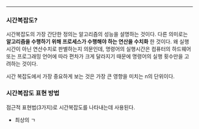
---

### 시간복잡도?

시간복잡도의 가장 간단한 정의는 알고리즘의 성능을 설명하는 것이다.
다른 의미로는 **알고리즘을 수행하기 위해 프로세스가 수행해야 하는 연산을 수치화** 한 것이다.
왜 실행시간이 아닌 연산수치로 판별하는지 의문인데, 명령어의 실행시간은 컴퓨터의 하드웨어 또는 프로그래밍 언어에 따라 편차가 크게 달라지기 때문에 명령어의 실행 횟수만을 고려하는 것이다.

시간 복잡도에서 가장 중요하게 보는 것은 가장 큰 영향을 미치는 n의 단위이다. 

### 시간복잡도 표현 방법

점근적 표현법(3가지)로 시간복잡도를 나타내는데 사용된다. 

- 최상의 ㄱ